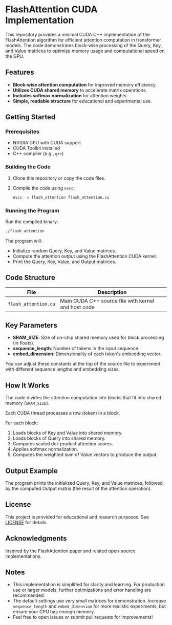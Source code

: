 # FlashAttention CUDA Implementation

This repository provides a minimal CUDA C++ implementation of the FlashAttention algorithm for efficient attention computation in transformer models. The code demonstrates block-wise processing of the Query, Key, and Value matrices to optimize memory usage and computational speed on the GPU.

## Features

- **Block-wise attention computation** for improved memory efficiency.
- **Utilizes CUDA shared memory** to accelerate matrix operations.
- **Includes softmax normalization** for attention weights.
- **Simple, readable structure** for educational and experimental use.

## Getting Started

### Prerequisites

- NVIDIA GPU with CUDA support
- CUDA Toolkit installed
- C++ compiler (e.g., `g++`)

### Building the Code

1. Clone this repository or copy the code files.
2. Compile the code using `nvcc`:

    ```bash
    nvcc -o flash_attention flash_attention.cu
    ```

### Running the Program

Run the compiled binary:

```bash
./flash_attention
```

The program will:

- Initialize random Query, Key, and Value matrices.
- Compute the attention output using the FlashAttention CUDA kernel.
- Print the Query, Key, Value, and Output matrices.

## Code Structure

| File                | Description                                      |
|---------------------|--------------------------------------------------|
| `flash_attention.cu`| Main CUDA C++ source file with kernel and host code |

## Key Parameters

- **SRAM_SIZE**: Size of on-chip shared memory used for block processing (in floats).
- **sequence_length**: Number of tokens in the input sequence.
- **embed_dimension**: Dimensionality of each token's embedding vector.

You can adjust these constants at the top of the source file to experiment with different sequence lengths and embedding sizes.

## How It Works

The code divides the attention computation into blocks that fit into shared memory (`SRAM_SIZE`).

Each CUDA thread processes a row (token) in a block.

For each block:

1. Loads blocks of Key and Value into shared memory.
2. Loads blocks of Query into shared memory.
3. Computes scaled dot-product attention scores.
4. Applies softmax normalization.
5. Computes the weighted sum of Value vectors to produce the output.

## Output Example

The program prints the initialized Query, Key, and Value matrices, followed by the computed Output matrix (the result of the attention operation).

## License

This project is provided for educational and research purposes. See [LICENSE](LICENSE) for details.

## Acknowledgments

Inspired by the FlashAttention paper and related open-source implementations.

## Notes

- This implementation is simplified for clarity and learning. For production use or larger models, further optimizations and error handling are recommended.
- The default settings use very small matrices for demonstration. Increase `sequence_length` and `embed_dimension` for more realistic experiments, but ensure your GPU has enough memory.
- Feel free to open issues or submit pull requests for improvements!